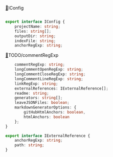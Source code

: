 
 <a name="iconfig" id="iconfig" ></a>[🔗](#user-content-iconfig)IConfig
```typescript

export interface IConfig {
    projectName: string;
    files: string[];
    outputDir: string;
    indexFile: string;
    anchorRegExp: string;
```
 <a name="todo-commentregexp" id="todo-commentregexp" ></a>[🔗](#user-content-todo-commentregexp)TODO/commentRegExp
```typescript
    commentRegExp: string;
    longCommentOpenRegExp: string;
    longCommentCloseRegExp: string;
    longCommentLineRegExp: string;
    linkRegExp: string;
    externalReferences: IExternalReference[];
    readme: string;
    generators: string[];
    leaveJSONFiles: boolean;
    markdownGeneratorOptions: {
        gitHubHtmlAnchors: boolean,
        htmlAnchors: boolean
    };
}

export interface IExternalReference {
    anchorRegExp: string;
    path: string;
}
```